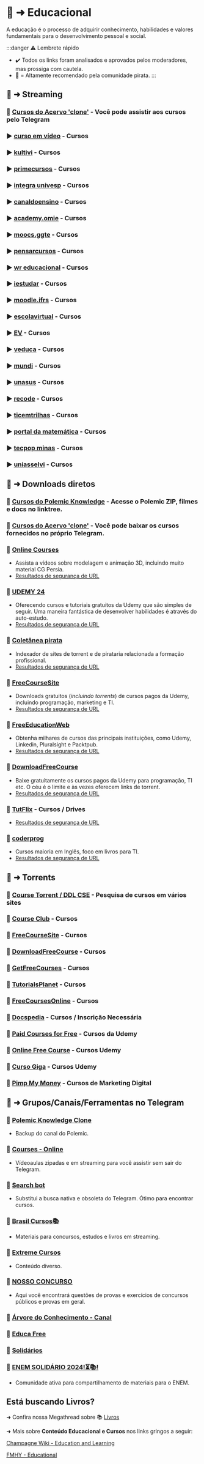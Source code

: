# 🧠 ➜ Educacional

A educação é o processo de adquirir conhecimento, habilidades e valores fundamentais para o desenvolvimento pessoal e social.

:::danger ⚠️ Lembrete rápido
- ✔️ Todos os links foram analisados ​​e aprovados pelos moderadores, mas prossiga com cautela.
- 🌟 = Altamente recomendado pela comunidade pirata.
:::

## 📑 ➜ Streaming

### 🌟 **[Cursos do Acervo 'clone'](https://t.me/+qgdqvEfryvQ3NzIx)** - Você pode assistir aos cursos pelo Telegram

### ▶️ **[curso em vídeo](https://www.cursoemvideo.com/)** - Cursos

### ▶️ **[kultivi](https://app.kultivi.com/)** - Cursos

### ▶️ **[primecursos](https://www.primecursos.com.br/)** - Cursos

### ▶️ **[integra univesp](https://apps.univesp.br/integra/)** - Cursos

### ▶️ **[canaldoensino](https://canaldoensino.com.br/blog/)** - Cursos

### ▶️ **[academy.omie](https://academy.omie.com.br/)** - Cursos

### ▶️ **[moocs.ggte](https://moocs.ggte.unicamp.br/)** - Cursos

### ▶️ **[pensarcursos](https://www.pensarcursos.com.br/)** - Cursos

### ▶️ **[wr educacional](https://www.wreducacional.com.br/lista-de-cursos)** - Cursos

### ▶️ **[iestudar](https://iestudar.com/)** - Cursos

### ▶️ **[moodle.ifrs](https://moodle.ifrs.edu.br/course/index.php?categoryid=38)** - Cursos

### ▶️ **[escolavirtual](https://www.escolavirtual.gov.br/catalogo)** - Cursos

### ▶️ **[EV](https://www.ev.org.br/)** - Cursos

### ▶️ **[veduca](https://veduca.org/course-category/cursos-online-gratuitos/?tutor-course-filter-category=130)** - Cursos

### ▶️ **[mundi](https://mundi.ifsul.edu.br/portal/)** - Cursos

### ▶️ **[unasus](https://www.unasus.gov.br/cursos/busca?status=com%20oferta%20aberta&busca=&ordenacao=Relev%C3%A2ncia%20na%20busca)** - Cursos

### ▶️ **[recode](https://recode.org.br)** - Cursos

### ▶️ **[ticemtrilhas](https://ticemtrilhas.org.br/)** - Cursos

### ▶️ **[portal da matemática](https://portaldaobmep.impa.br/index.php/site/index?a=1)** - Cursos

### ▶️ **[tecpop minas](https://tecpop.mg.gov.br/)** - Cursos

### ▶️ **[uniasselvi](https://portal.uniasselvi.com.br/cursolivre)** - Cursos

## 📑 ➜ Downloads diretos

### 🌟 **[Cursos do Polemic Knowledge](https://linktr.ee/bepolemic)** - Acesse o Polemic ZIP, filmes e docs no linktree.

### 🌟 **[Cursos do Acervo 'clone'](https://t.me/+qgdqvEfryvQ3NzIx)** - Você pode baixar os cursos fornecidos no próprio Telegram.

### 🔗 [Online Courses](https://online-courses.club/)

- Assista a vídeos sobre modelagem e animação 3D, incluindo muito material CG Persia.
- [Resultados de segurança de URL](https://www.urlvoid.com/scan/online-courses.club/)

### 🔗 [UDEMY 24](https://udemy24.com/)

- Oferecendo cursos e tutoriais gratuitos da Udemy que são simples de seguir. Uma maneira fantástica de desenvolver habilidades é através do auto-estudo.
- [Resultados de segurança de URL](https://www.urlvoid.com/scan/udemy24.com/)

### 🔗 [Coletânea pirata](https://rentry.co/coletanea-pirata)

- Indexador de sites de torrent e de pirataria relacionada a formação profissional.
- [Resultados de segurança de URL](https://www.urlvoid.com/scan/rentry.co/)

### 🔗 [FreeCourseSite](https://freecoursesite.com/)

- Downloads gratuitos (_incluindo torrents_) de cursos pagos da Udemy, incluindo programação, marketing e TI.
- [Resultados de segurança de URL](https://www.urlvoid.com/scan/freecoursesite.com/)

### 🔗 [FreeEducationWeb](https://freeeducationweb.com/)

- Obtenha milhares de cursos das principais instituições, como Udemy, Linkedin, Pluralsight e Packtpub.
- [Resultados de segurança de URL](https://www.urlvoid.com/scan/freeeducationweb.com/)

### 🔗 [DownloadFreeCourse](https://downloadfreecourse.com/)

- Baixe gratuitamente os cursos pagos da Udemy para programação, TI etc. O céu é o limite e às vezes oferecem links de torrent.
- [Resultados de segurança de URL](https://www.urlvoid.com/scan/downloadfreecourse.com/)

### 🔗 **[TutFlix](https://tutflix.org/)** - Cursos / Drives

- [Resultados de segurança de URL](https://www.urlvoid.com/scan/tutflix.org/)

### 🔗 [coderprog](https://coderprog.com/)

- Cursos maioria em Inglês, foco em livros para TI.
- [Resultados de segurança de URL](https://www.urlvoid.com/scan/coderprog.com/)

## 📑 ➜ Torrents

### 🧲 [Course Torrent / DDL CSE](https://cse.google.com/cse?cx=37dfc1f1ac9ef45e7) - Pesquisa de cursos em vários sites

### 🧲 [Course Club](https://courseclub.me/) - Cursos

### 🧲 [FreeCourseSite](https://freecoursesite.com/) - Cursos

### 🧲 [DownloadFreeCourse](https://downloadfreecourse.com/) - Cursos

### 🧲 [GetFreeCourses](https://getfreecourses.co/) - Cursos

### 🧲 [TutorialsPlanet](https://tutorialsplanet.net/) - Cursos

### 🧲 [FreeCoursesOnline](https://freecoursesonline.me/) - Cursos

### 🧲 [Docspedia](https://docspedia.world/) - Cursos / Inscrição Necessária

### 🧲 [Paid Courses for Free](https://paidcoursesforfree.com/) - Cursos da Udemy

### 🧲 [Online Free Course](https://www.onlinefreecourse.net/) - Cursos Udemy

### 🧲 [Curso Giga](https://gigacourse.com/) - Cursos Udemy

### 🧲 [Pimp My Money](https://pimpmymoney.net/) - Cursos de Marketing Digital

## 📑 ➜ Grupos/Canais/Ferramentas no Telegram

### 🔗 [Polemic Knowledge Clone](https://t.me/+-eUQNwLw9G5mNDUx)

- Backup do canal do Polemic.

### 🔗 [Courses - Online](https://t.me/+gHMdPm0z3RFiNmYx)

- Vídeoaulas zipadas e em streaming para você assistir sem sair do Telegram.

### 🤖 [Search bot](@en_SearchBot)

- Substitui a busca nativa e obsoleta do Telegram. Ótimo para encontrar cursos.

### 🔗 [Brasil Cursos📚](https://t.me/Cursos_Filmes_Livros)

- Materiais para concursos, estudos e livros em streaming. 

### 🔗 [Extreme Cursos](https://t.me/Extreme_CursosGratis)

-  Conteúdo diverso.

### 🔗 [NOSSO CONCURSO](https://t.me/NOSSOCONCURSO)

- Aqui você encontrará questões de provas e exercícios de concursos públicos e provas em geral.

### 🔗 [Árvore do Conhecimento - Canal](https://t.me/arveduconhecimentu)

### 🔗 [Educa Free](https://t.me/educafree1)

### 🔗 [Solidários](https://t.me/GrupoSolidarios)

### 🔗 [ENEM SOLIDÁRIO 2024!⏳📚!](https://t.me/Enemmateriais2023)

- Comunidade ativa para compartilhamento de materiais para o ENEM.

## Está buscando Livros?

➜ Confira nossa Megathread sobre 📚 [Livros](livros)

➜ Mais sobre **Conteúdo Educacional e Cursos** nos links gringos a seguir:

[Champagne Wiki - Education and Learning](https://champagne.pages.dev/education/)

[FMHY - Educational](https://fmhy.pages.dev/edupiracyguide/)
